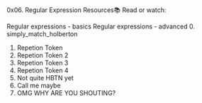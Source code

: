 0x06. Regular Expression
Resources📚
Read or watch:

Regular expressions - basics
Regular expressions - advanced
0. simply_match_holberton
1. Repetion Token
2. Repetion Token 2
3. Repetion Token 3
4. Repetion Token 4
5. Not quite HBTN yet
6. Call me maybe
7. OMG WHY ARE YOU SHOUTING?

